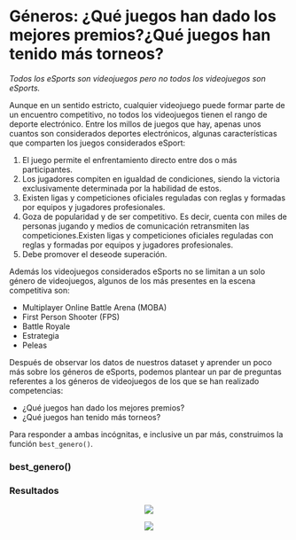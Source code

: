 # Géneros: ¿Qué juegos han dado los mejores premios?¿Qué juegos han tenido más torneos?

*Todos los eSports son videojuegos pero no todos los videojuegos son eSports.*

Aunque en un sentido estricto, cualquier videojuego puede formar parte de un encuentro competitivo, no todos los videojuegos tienen el rango de deporte electrónico. Entre los millos de juegos que hay, apenas unos cuantos son considerados deportes electrónicos, algunas características que comparten los juegos considerados eSport:

1. El juego permite el enfrentamiento directo entre dos o más participantes.
2. Los jugadores compiten en igualdad de condiciones, siendo la victoria exclusivamente determinada por la habilidad de estos.
3. Existen ligas y competiciones oficiales reguladas con reglas y formadas por equipos y jugadores profesionales.
4. Goza de popularidad y de ser competitivo. Es decir, cuenta con miles de personas jugando y medios de comunicación retransmiten las competiciones.Existen ligas y competiciones oficiales reguladas con reglas y formadas por equipos y jugadores profesionales.
5. Debe promover el deseode superación.

Además los videojuegos considerados eSports no se limitan a un solo género de videojuegos, algunos de los más presentes en la escena competitiva son:

- Multiplayer Online Battle Arena (MOBA)
- First Person Shooter (FPS)
- Battle Royale
- Estrategia
- Peleas

Después de observar los datos de nuestros dataset y aprender un poco más sobre los géneros de eSports, podemos plantear un par de preguntas referentes a los géneros de videojuegos de los que se han realizado competencias:

- ¿Qué juegos han dado los mejores premios?
- ¿Qué juegos han tenido más torneos?

Para responder a ambas incógnitas, e inclusive un par más, construimos la función `best_genero()`.

### best_genero()





### Resultados 

<p align="center">
<img src="../../Imágenes/Proyecto2.1.jpeg">
</p>

<p align="center">
<img src="../../Imágenes/Proyecto2.2.jpeg">
</p>
